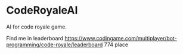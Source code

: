 # CodeRoyaleAI
AI for code royale game.

Find me in leaderboard https://www.codingame.com/multiplayer/bot-programming/code-royale/leaderboard
774 place
